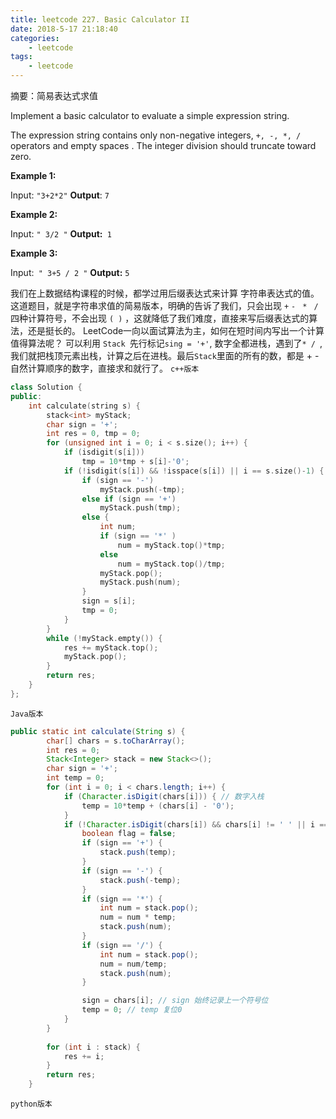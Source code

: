 ```yaml
---
title: leetcode 227. Basic Calculator II
date: 2018-5-17 21:18:40
categories:
    - leetcode
tags:
    - leetcode
---
```

摘要：简易表达式求值
<!-- more -->

Implement a basic calculator to evaluate a simple expression string.

The expression string contains only non-negative integers, `+, -, *, / `operators and empty spaces . The integer division should truncate toward zero.

**Example 1:**

Input: `"3+2*2"`
**Output**: `7`

**Example 2:**

Input: `" 3/2 "`
**Output:**` 1`

**Example 3:**

Input:` " 3+5 / 2 "`
**Output:** `5`

我们在上数据结构课程的时候，都学过用后缀表达式来计算 字符串表达式的值。
这道题目，就是字符串求值的简易版本，明确的告诉了我们，只会出现 `+` `- ` `* ` `/ `四种计算符号，不会出现 `( )` ，这就降低了我们难度，直接来写后缀表达式的算法，还是挺长的。
LeetCode一向以面试算法为主，如何在短时间内写出一个计算值得算法呢？ 
可以利用 `Stack `先行标记`sing = '+'`, 数字全都进栈，遇到了`* / `,我们就把栈顶元素出栈，计算之后在进栈。最后`Stack`里面的所有的数，都是 + - 自然计算顺序的数字，直接求和就行了。
`c++版本`
```c++
class Solution {
public:
    int calculate(string s) {
        stack<int> myStack;
        char sign = '+';
        int res = 0, tmp = 0;
        for (unsigned int i = 0; i < s.size(); i++) {
            if (isdigit(s[i]))
                tmp = 10*tmp + s[i]-'0';
            if (!isdigit(s[i]) && !isspace(s[i]) || i == s.size()-1) {
                if (sign == '-')
                    myStack.push(-tmp);
                else if (sign == '+')
                    myStack.push(tmp);
                else {
                    int num;
                    if (sign == '*' )
                        num = myStack.top()*tmp;
                    else
                        num = myStack.top()/tmp;
                    myStack.pop();
                    myStack.push(num);
                } 
                sign = s[i];
                tmp = 0;
            }
        }
        while (!myStack.empty()) {
            res += myStack.top();
            myStack.pop();
        }
        return res;
    }
};
```

`Java版本`
```java
public static int calculate(String s) {
        char[] chars = s.toCharArray();
        int res = 0;
        Stack<Integer> stack = new Stack<>();
        char sign = '+';
        int temp = 0;
        for (int i = 0; i < chars.length; i++) {
        	if (Character.isDigit(chars[i])) { // 数字入栈
        		temp = 10*temp + (chars[i] - '0');
        	}
        	if (!Character.isDigit(chars[i]) && chars[i] != ' ' || i == chars.length - 1) {
        		boolean flag = false;
        		if (sign == '+') {
        			stack.push(temp);
        		}
        		if (sign == '-') {
        			stack.push(-temp);
        		}
        		if (sign == '*') {
        			int num = stack.pop();
        			num = num * temp;
        			stack.push(num);
        		}
        		if (sign == '/') {
        			int num = stack.pop();
        			num = num/temp;
        			stack.push(num);
        		}

        		sign = chars[i]; // sign 始终记录上一个符号位
        		temp = 0; // temp 复位0
        	}
        }
        
        for (int i : stack) {
        	res += i;
        }
        return res;
    }
```
`python版本`
